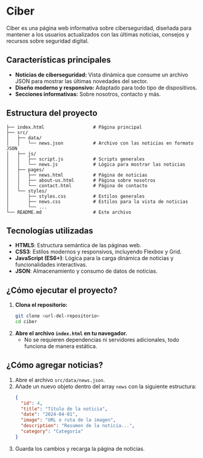 # Ciber

Ciber es una página web informativa sobre ciberseguridad, diseñada para mantener a los usuarios actualizados con las últimas noticias, consejos y recursos sobre seguridad digital.

## Características principales

- **Noticias de ciberseguridad:** Vista dinámica que consume un archivo JSON para mostrar las últimas novedades del sector.
- **Diseño moderno y responsivo:** Adaptado para todo tipo de dispositivos.
- **Secciones informativas:** Sobre nosotros, contacto y más.

## Estructura del proyecto

```
├── index.html                  # Página principal
├── src/
│   ├── data/
│   │   └── news.json           # Archivo con las noticias en formato JSON
│   ├── js/
│   │   ├── script.js           # Scripts generales
│   │   └── news.js             # Lógica para mostrar las noticias
│   ├── pages/
│   │   ├── news.html           # Página de noticias
│   │   ├── about-us.html       # Página sobre nosotros
│   │   └── contact.html        # Página de contacto
│   └── styles/
│       ├── styles.css          # Estilos generales
│       ├── news.css            # Estilos para la vista de noticias
│       └── ...
└── README.md                   # Este archivo
```

## Tecnologías utilizadas

- **HTML5**: Estructura semántica de las páginas web.
- **CSS3**: Estilos modernos y responsivos, incluyendo Flexbox y Grid.
- **JavaScript (ES6+)**: Lógica para la carga dinámica de noticias y funcionalidades interactivas.
- **JSON**: Almacenamiento y consumo de datos de noticias.

## ¿Cómo ejecutar el proyecto?

1. **Clona el repositorio:**
   ```bash
   git clone <url-del-repositorio>
   cd ciber
   ```
2. **Abre el archivo `index.html` en tu navegador.**
   - No se requieren dependencias ni servidores adicionales, todo funciona de manera estática.

## ¿Cómo agregar noticias?

1. Abre el archivo `src/data/news.json`.
2. Añade un nuevo objeto dentro del array `news` con la siguiente estructura:
   ```json
   {
     "id": 4,
     "title": "Título de la noticia",
     "date": "2024-04-01",
     "image": "URL o ruta de la imagen",
     "description": "Resumen de la noticia...",
     "category": "Categoría"
   }
   ```
3. Guarda los cambios y recarga la página de noticias.

